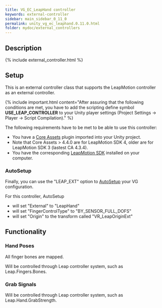 ```yaml
---
title: VG_EC_LeapHand controller
keywords: external-controller
sidebar: main_sidebar_0_11_0
permalink: unity_vg_ec_leaphand.0.11.0.html
folder: mydoc/external_controllers
---
```


## Description

{% include external_controller.html %}

## Setup 

This is an external controller class that supports the LeapMotion controller as an external controller.

{% include important.html content="After assuring that the following conditions are met, you have to add the scripting define symbol **USE_LEAP_CONTROLLER** to your Unity player settings (Project Settings → Player → Script Compilation)." %}

The following requirements have to be met to be able to use this controller:

 * You have a [Core Assets](https://developer.leapmotion.com/releases) plugin imported into your Unity project.
 * Note that Core Assets > 4.4.0 are for LeapMotion SDK 4, older are for LeapMotion SDK 3 (lastest CA 4.3.4).
 * You have the corresponding [LeapMotion SDK](https://developer.leapmotion.com/sdk-leap-motion-controller/) installed on your computer.

### AutoSetup

Finally, you can use the "LEAP_EXT" option to [AutoSetup](unity_component_myvirtualgrasp.0.11.0.html#autosetup) your VG configuration.
 
For this controller, AutoSetup 

* will set "External" to "LeapHand"
* will set "FingerControlType" to "BY_SENSOR_FULL_DOFS"
* will set "Origin" to the transform called "VR_LeapOriginExt"

## Functionality

### Hand Poses
All finger bones are mapped.

Will be controlled through Leap controller system, such as Leap.Fingers.Bones.

### Grab Signals
Will be controlled through Leap controller system, such as Leap.Hand.GrabStrength.
